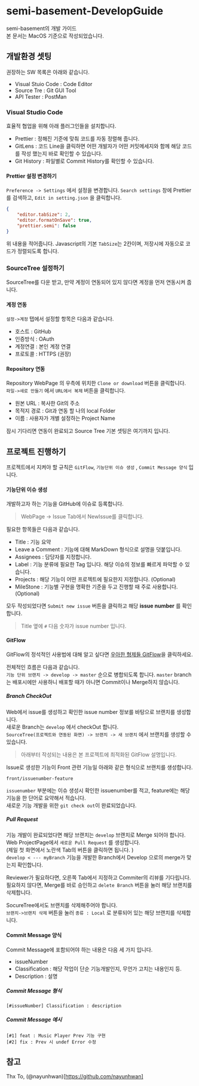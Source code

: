 # semi-basement-DevelopGuide
semi-basement의 개발 가이드  
본 문서는 MacOS 기준으로 작성되었습니다.  
## 개발환경 셋팅
권장하는 SW 목록은 아래와 같습니다.  
* Visual Stuio Code : Code Editor
* Source Tre : Git GUI Tool
* API Tester : PostMan 

### Visual Studio Code 
효율적 협업을 위해 아래 플러그인들을 설치합니다.  

* Prettier : 정해진 기준에 맞춰 코드를 자동 정렬해 줍니다. 
* GitLens : 코드 Line을 클릭하면 어떤 개발자가 어떤 커밋메세지와 함께 해당 코드를 작성 했는지 바로 확인할 수 있습니다. 
* Git History : 파일별로 Commit History를 확인할 수 있습니다. 

#### Prettier 설정 변경하기
`Preference -> Settings` 에서 설정을 변경합니다. 
`Search settings` 창에 Prettier 를 검색하고, `Edit in setting.json` 을 클릭합니다. 

```json
{
    "editor.tabSize": 2,
    "editor.formatOnSave": true,
    "prettier.semi": false
}
```

위 내용을 적어줍니다.  Javascript의 기본 `TabSize`는 2칸이며, 저장시에 자동으로 코드가 정렬되도록 합니다.  

### SourceTree 설정하기 
SourceTree를 다운 받고, 만약 계정이 연동되어 있지 않다면 계정을 먼저 연동시켜 줍니다.

#### 계정 연동 
`설정->계정` 탭에서 설정할 항목은 다음과 같습니다.  
* 호스트 : GitHub
* 인증방식 : OAuth
* 계정연결 : 본인 계정 연결
* 프로토콜 : HTTPS (권장)


#### Repository 연동
Repository WebPage 의 우측에 위치한 `Clone or download` 버튼을 클릭합니다.  
`파일->새로 만들기` 에서 `URL에서 복제` 버튼을 클릭합니다. 

* 원본 URL : 복사한 Git의 주소 
* 목적지 경로 : Git과 연동 할 나의 local Folder  
* 이름 : 사용자가 개별 설정하는 Project Name 

잠시 기다리면 연동이 완료되고 Source Tree 기본 셋팅은 여기까지 입니다.  

## 프로젝트 진행하기  
프로젝트에서 지켜야 할 규칙은 `GitFlow`, `기능단위 이슈 생성` , `Commit Message 양식` 입니다.  

#### 기능단위 이슈 생성
개발하고자 하는 기능을 GitHub에 이슈로 등록합니다.  

> WebPage -> Issue Tab에서 NewIssue를 클릭합니다. 

필요한 항목들은 다음과 같습니다.  

* Title : 기능 요약 
* Leave a Comment : 기능에 대해 MarkDown 형식으로 설명을 덧붙입니다.  
* Assignees : 담당자를 지정합니다.  
* Label : 기능 분류에 필요한 Tag 입니다. 해당 이슈의 정보를 빠르게 파악할 수 있습니다.  
* Projects : 해당 기능이 어떤 프로젝트에 필요한지 지정합니다. (Optional)
* MileStone : 기능별 구현을 명확한 기준을 두고 진행할 때 주로 사용합니다. (Optional)  

모두 작성되었다면 `Submit new issue` 버튼을 클릭하고 해당 **issue number** 를 확인합니다. 

> Title 옆에 `#` 다음 숫자가 issue number 입니다.  
 
#### GitFlow 
GitFlow의 정석적인 사용법에 대해 알고 싶다면 [우아한 형제들 GitFlow](http://woowabros.github.io/experience/2017/10/30/baemin-mobile-git-branch-strategy.html)을 클릭하세요.  

전체적인 흐름은 다음과 같습니다.  
`기능 단위 브랜치 -> develop -> master` 순으로 병합되도록 합니다. `master` branch는 배포시에만 사용하니 배포할 때가 아니면 Commit이나 Merge하지 않습니다.  

##### Branch CheckOut 
Web에서 issue를 생성하고 확인한 issue number 정보를 바탕으로 브랜치를 생성합니다.  
새로운 Branch는 `develop` 에서 checkOut 합니다.  
`SourceTree(프로젝트와 연동된 화면) -> 브랜치 -> 새 브랜치` 에서 브랜치를 생성할 수 있습니다. 

> 아래부터 작성되는 내용은 본 프로젝트에 최적화된 GitFlow 설명입니다.  

Issue로 생성한 기능이 Front 관련 기능일 아래와 같은 형식으로 브랜치를 생성합니다. 
```
front/issuenumber-feature
```

`issuenumber` 부분에는 이슈 생성시 확인한 issuenumber를 적고, feature에는 해당 기능을 한 단어로 요약해서 적습니다.  
새로운 기능 개발을 위한 `git check out`이 완료되었습니다. 

##### Pull Request 
기능 개발이 완료되었다면 해당 브랜치는 `develop` 브랜치로 Merge 되어야 합니다. 
Web ProjectPage에서 `새로운 Pull Request` 를 생성합니다.  
(제일 첫 화면에서 노란색 Tab의 버튼을 클릭하면 됩니다. )  
`develop < --- myBranch` 기능을 개발한 Branch에서 Develop 으로의 merge가 맞는지 확인합니다.  
  
Reviewer가 필요하다면, 오른쪽 Tab에서 지정하고 Commiter의 리뷰를 기다립니다. 
필요하지 않다면, Merge를 바로 승인하고 `delete Branch` 버튼을 눌러 해당 브랜치를 삭제합니다.  
  
SocureTree에서도 브랜치를 삭제해주어야 합니다.  
`브랜치->브랜치 삭제` 버튼을 눌러 `종류 : Local` 로 분류되어 있는 해당 브랜치를 삭제합니다.  


#### Commit Message 양식
Commit Message에 포함되어야 하는 내용은 다음 세 가지 입니다. 

* issueNumber
* Classification : 해당 작업이 단순 기능개발인지, 무언가 고치는 내용인지 등. 
* Description : 설명 

##### Commit Message 형식
```
[#issueNumber] Classification : description 
```

##### Commit Message 예시
```
[#1] feat : Music Player Prev 기능 구현 
[#2] fix : Prev 시 undef Error 수정 
```

## 참고
Thx To, (@nayunhwan)[https://github.com/nayunhwan]
